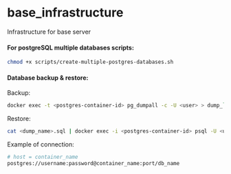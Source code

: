 # base_infrastructure

Infrastructure for base server

#### For postgreSQL multiple databases scripts:

```sh
chmod +x scripts/create-multiple-postgres-databases.sh
```

#### Database backup & restore:

Backup:

```sh
docker exec -t <postgres-container-id> pg_dumpall -c -U <user> > dump_`date +%d-%m-%Y"_"%H_%M_%S`.sql
```

Restore:

```sh
cat <dump_name>.sql | docker exec -i <postgres-container-id> psql -U <user>
```

Example of connection:

```sh
# host = container_name
postgres://username:password@container_name:port/db_name
```
